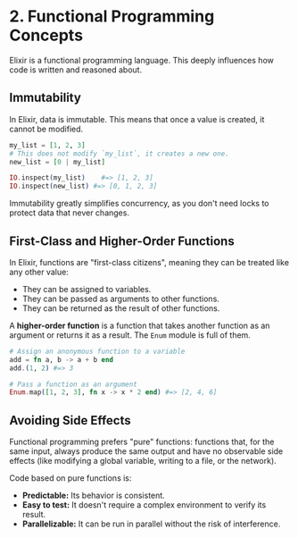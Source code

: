 # 2. Functional Programming Concepts

Elixir is a functional programming language. This deeply influences how code is written and reasoned about.

## Immutability

In Elixir, data is immutable. This means that once a value is created, it cannot be modified.

```elixir
my_list = [1, 2, 3]
# This does not modify `my_list`, it creates a new one.
new_list = [0 | my_list]

IO.inspect(my_list)    #=> [1, 2, 3]
IO.inspect(new_list) #=> [0, 1, 2, 3]
```

Immutability greatly simplifies concurrency, as you don't need locks to protect data that never changes.

## First-Class and Higher-Order Functions

In Elixir, functions are "first-class citizens", meaning they can be treated like any other value:
- They can be assigned to variables.
- They can be passed as arguments to other functions.
- They can be returned as the result of other functions.

A **higher-order function** is a function that takes another function as an argument or returns it as a result. The `Enum` module is full of them.

```elixir
# Assign an anonymous function to a variable
add = fn a, b -> a + b end
add.(1, 2) #=> 3

# Pass a function as an argument
Enum.map([1, 2, 3], fn x -> x * 2 end) #=> [2, 4, 6]
```

## Avoiding Side Effects

Functional programming prefers "pure" functions: functions that, for the same input, always produce the same output and have no observable side effects (like modifying a global variable, writing to a file, or the network).

Code based on pure functions is:
- **Predictable:** Its behavior is consistent.
- **Easy to test:** It doesn't require a complex environment to verify its result.
- **Parallelizable:** It can be run in parallel without the risk of interference.